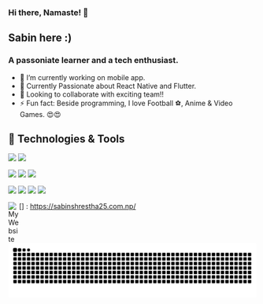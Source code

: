 ### Hi there, Namaste! 👋
## Sabin here :)
### A passoniate learner and a tech enthusiast.

- 🔭 I’m currently working on mobile app.
- 🌱 Currently Passionate about React Native and Flutter.
- 👯 Looking to collaborate with exciting team!!
- ⚡ Fun fact: Beside programming, I love Football ⚽, Anime & Video Games. 😍😍

<!-- <br /> 
## My stack:
- 5+ years of experience in React, Node.js, Express.js , async, await
- 3+ years of experience in Kubernetes
- 1+ years of experience in Rust
- 🏆 Chat bots (Telegram, Twitter, Facebook Messenger)
- ❤️ API, RESTful API, GraphQL
- HTML/CSS, Javascript
- git, docker, CI/CD
- SQL, MySQL, NoSQL, Redis, PostgreSQL, MongoDB ...
- LocalStorage, SessionStorage, JWT
-->

## 🔧 Technologies & Tools
![](https://img.shields.io/badge/OS-Linux-informational?style=flat&logo=linux&logoColor=white&color=2bbc8a)
![](https://img.shields.io/badge/OS-Mac-informational?style=flat&logo=Mac&logoColor=white&color=2bbc8a)

![](https://img.shields.io/badge/Editor-AndroidStudio-informational?style=flat&logo=intellij-idea&logoColor=white&color=2bbc8a)
![](https://img.shields.io/badge/Editor-VSCode-informational?style=flat&logo=vscode-idea&logoColor=white&color=2bbc8a)
![](https://img.shields.io/badge/Editor-XCode-informational?style=flat&logo=xcode-idea&logoColor=white&color=2bbc8a)

![](https://img.shields.io/badge/Code-JavaScript-informational?style=flat&logo=javascript&logoColor=white&color=2bbc8a)
![](https://img.shields.io/badge/Code-TypeScript-informational?style=flat&logo=typescript&logoColor=white&color=2bbc8a)
![](https://img.shields.io/badge/Code-Java-informational?style=flat&logo=java&logoColor=white&color=2bbc8a)
![](https://img.shields.io/badge/Code-Dart-informational?style=flat&logo=dart&logoColor=white&color=2bbc8a)


[<img align="left" alt="My Website" width="22px" src="https://toppng.com/uploads/preview/web-png-jpg-transparent-stock-website-icon-blue-11563644926reanjnmk6x.png" />] : https://sabinshrestha25.com.np/
<!-- <br /> -->

![Snake animation](https://raw.githubusercontent.com/SabinSnider/SabinSnider/output/github-contribution-grid-snake-dark.svg)

